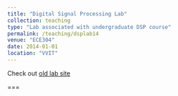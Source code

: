 ```yaml
---
title: "Digital Signal Processing Lab"
collection: teaching
type: "Lab associated with undergraduate DSP course"
permalink: /teaching/dsplab14
venue: "ECE304"
date: 2014-01-01
location: "VVIT"
---
```







Check out [old lab site](https://sites.google.com/site/vvitdsp14/materials/labs) 

















===
